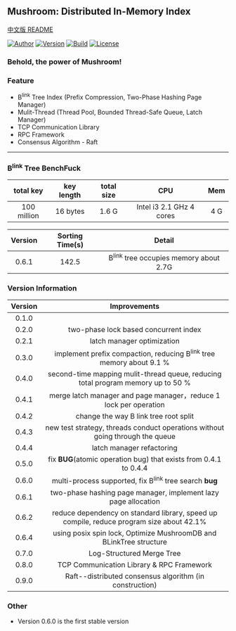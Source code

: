 ## Mushroom: Distributed In-Memory Index
[中文版 README](./README.md)

[![Author](https://img.shields.io/badge/Author-UncP-brightgreen.svg)](./LICENSE)
[![Version](https://img.shields.io/badge/Version-0.7.0-blue.svg)]()
[![Build](https://img.shields.io/badge/Build-Passing-brightgreen.svg)](https://travis-ci.org/UncP/Mushroom)
[![License](https://img.shields.io/badge/License-BSD-red.svg)](./LICENSE)

### Behold, the power of Mushroom!

### Feature
+ B<sup>link</sup> Tree Index (Prefix Compression, Two-Phase Hashing Page Manager)
+ Mulit-Thread (Thread Pool, Bounded Thread-Safe Queue, Latch Manager)
+ TCP Communication Library
+ RPC Framework
+ Consensus Algorithm - Raft

******

### B<sup>link</sup> Tree BenchFuck
|total key|key length| total size |     CPU    | Mem |
|:-------:|:--------:|:---------:|:--------------:|:----:|
|100 million | 16 bytes | 1.6 G | Intel i3 2.1 GHz 4 cores|4 G|

| Version | Sorting Time(s) |       Detail       |
|:------:|:------:|:-----------------------------------:|
| 0.6.1 | 142.5 | B<sup>link</sup> tree occupies memory about 2.7G |

### Version Information
| Version |       Improvements       |
|:------:|:--------------------------:|
| 0.1.0  | |
| 0.2.0  |   two-phase lock based concurrent index   |
| 0.2.1  |         latch manager optimization         |
| 0.3.0  | implement  prefix compaction, reducing B<sup>link</sup> tree memory about 9.1 % |
| 0.4.0  |  second-time mapping mulit-thread queue, reducing total program memory up to 50 %|
| 0.4.1  | merge latch manager and page manager，reduce 1 lock per operation |
| 0.4.2  |            change the way B link tree root split |
| 0.4.3  |  new test strategy, threads conduct operations without going through the queue |
| 0.4.4  |               latch manager refactoring     |
| 0.5.0  | fix **BUG**(atomic operation bug) that exists from 0.4.1 to 0.4.4 |
| 0.6.0  | multi-process supported, fix B<sup>link</sup> tree search **bug**|
| 0.6.1  | two-phase hashing page manager, implement lazy page allocation|
| 0.6.2  | reduce dependency on standard library, speed up compile, reduce program size about 42.1%|
| 0.6.4  |using posix spin lock, Optimize MushroomDB and BLinkTree structure|
| 0.7.0  |         Log-Structured Merge Tree |
| 0.8.0  |       TCP Communication Library & RPC Framework    |
| 0.9.0  |       Raft--distributed consensus algorithm (in construction)   |

### Other
+ Version 0.6.0 is the first stable version
